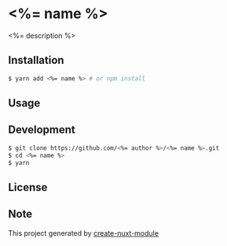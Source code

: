 # <%= name %>

<%= description %>

## Installation

```bash
$ yarn add <%= name %> # or npm install
```

## Usage

## Development

```bash
$ git clone https://github.com/<%= author %>/<%= name %>.git
$ cd <%= name %>
$ yarn
```

## License

## Note

This project generated by [create-nuxt-module](https://github.com/potato4d/create-nuxt-module)
